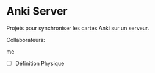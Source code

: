 # Anki Server

Projets pour synchroniser les cartes Anki sur un serveur.

Collaborateurs:

me

- [ ] Définition Physique

